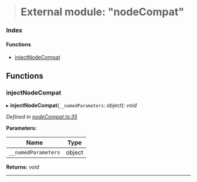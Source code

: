 > # External module: "nodeCompat"

### Index

#### Functions

* [injectNodeCompat](_nodecompat_.md#injectnodecompat)

## Functions

###  injectNodeCompat

▸ **injectNodeCompat**(`__namedParameters`: object): *void*

*Defined in [nodeCompat.ts:35](https://github.com/polkadot-js/api/blob/66d96d3/packages/api/src/nodeCompat.ts#L35)*

**Parameters:**

Name | Type |
------ | ------ |
`__namedParameters` | object |

**Returns:** *void*

___